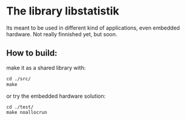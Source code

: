 # The library libstatistik

Its meant to be used in different kind of applications, even embedded hardware. Not really finnished yet, but soon.

## How to build:

make it as a shared library with:

```makefile
cd ./src/
make
```

or try the embedded hardware solution:

```makefile
cd ./test/
make noallocrun
```
